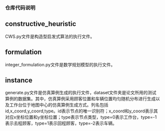 ### 仓库代码说明

## constructive_heuristic
CWS.py文件是构造型启发式算法的执行文件。

## formulation
integer_formulation.py文件是数学规划模型的执行文件。

## instance
generate.py文件是仿真算例生成的执行文件，dataset文件夹是论文所用的测试算例的数据集。其中，仿真算例采用顾客位置和车辆位置均匀随机分布进行生成以及工作台位于地图中心的仿真算例生成方式。列名包括id,x_coord,y_coord,type。id表示节点的唯一识别符；x_coord和y_coord表示其对应x坐标位置和y坐标位置；type表示节点类型，type=0表示工作台，type=-1表示去程顾客，type=1表示回程顾客，type=-2表示车辆。
